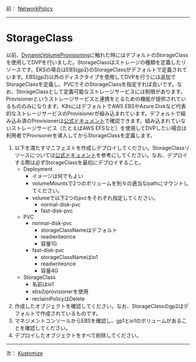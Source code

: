 前： [NetworkPolicy](NetworkPolicy.md)  

---

# StorageClass
以前、[DynamicVolumeProvisioning](../2.Intermediate/DynamicVolumeProvisioning.md)に触れた時にはデフォルトのStorageClassを使用してDVPを行いました。StorageClassはストレージの種類を定義したリソースです。EKSの場合はEBS(gp2)のStorageClassがデフォルトで定義されています。EBS(gp2)以外のディスクタイプを使用してDVPを行うには追加でStorageClassを定義し、PVCでそのStorageClassを指定すれば良いです。なお、StorageClassとして定義可能なストレージサービスには制限があります。Provisionerというストレージサービスと連携をとるための機能が提供されているもののみになります。K8sにはデフォルトでAWS EBSやAzure Diskなど代表的なストレージサービスのProvisionerが組み込まれています。デフォルトで組み込み済のProvisionerは[公式ドキュメント](https://kubernetes.io/docs/concepts/storage/storage-classes/#provisioner)で確認できます。組み込まれていないストレージサービス（たとえばAWS EFSなど）を使用してDVPしたい場合は利用者でProvisonerを導入してからStorageClassを定義します。

1. 以下を満たすマニフェストを作成しデプロイしてください。StorageClassリソースについては[公式ドキュメント](https://kubernetes.io/docs/concepts/storage/storage-classes/)を参考にしてください。なお、デプロイする際は必ずStorageClassを最初にデプロイすること。
   - Deployment
     - イメージは何でもよい
     - volumeMountsで2つのボリュームを別々の適当なpathにマウントしてください。
     - volumeで以下2つのpvcをそれぞれ指定してください。
       - normal-disk-pvc
       - fast-disk-pvc
   - PVC
     - normal-disk-pvc
       - storageClassNameはデフォルト
       - readwriteonce
       - 容量1G
     - fast-disk-pvc
       - storageClassNameはio1
       - readwriteonce
       - 容量4G
   - StorageClass
     - 名前はio1
     - ebsのprovisionerを使用
     - reclaimPolicyはDelete
2. 作成したオブジェクトを確認してください。なお、StorageClassのgp2はデフォルトで作成されているものです。
3. マネジメントコンソールからEBSを確認し、gp1とio1のボリュームがあることを確認してください。
4. デプロイしたオブジェクトをすべて削除してください。

---

次： [Kustomize](Kustomize.md)  
